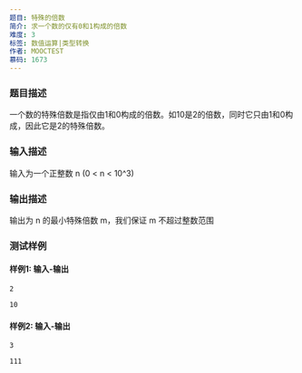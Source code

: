 ```yaml
---
题目: 特殊的倍数
简介: 求一个数的仅有0和1构成的倍数
难度: 3
标签: 数值运算|类型转换
作者: MOOCTEST
慕码: 1673
---
```


### 题目描述

一个数的特殊倍数是指仅由1和0构成的倍数。如10是2的倍数，同时它只由1和0构成，因此它是2的特殊倍数。

### 输入描述

输入为一个正整数 n (0 < n < 10^3)

### 输出描述

输出为 n 的最小特殊倍数 m，我们保证 m 不超过整数范围

### 测试样例

#### 样例1: 输入-输出

```
2
```

```
10
```

#### 样例2: 输入-输出

```
3
```

```
111
```

